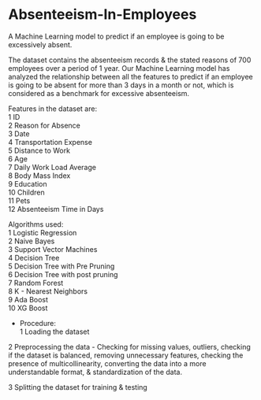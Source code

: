 # Absenteeism-In-Employees
A Machine Learning model to predict if an employee is going to be excessively absent.

The dataset contains the absenteeism records & the stated reasons of 700 employees over a period of 1 year. Our Machine Learning model has analyzed the relationship between all the features to predict if an employee is going to be absent for more than 3 days in a month or not, which is considered as a benchmark for excessive absenteeism.

Features in the dataset are:    <br />
 1   ID                         <br />
 2   Reason for Absence          <br />
 3   Date                       <br />
 4   Transportation Expense      
 5   Distance to Work          
 6   Age                       
 7   Daily Work Load Average   
 8   Body Mass Index           
 9   Education                 
 10  Children                  
 11  Pets                      
 12  Absenteeism Time in Days  <br />
 
 Algorithms used:     <br />
 1 Logistic Regression  <br />
 2 Naive Bayes            <br />
 3 Support Vector Machines  <br />
 4 Decision Tree                <br />
 5 Decision Tree with Pre Pruning  <br />
 6 Decision Tree with post pruning <br />
 7 Random Forest               <br />
 8 K - Nearest Neighbors      <br />
 9 Ada Boost	           <br />
 10	XG Boost           <br />
 
 * Procedure:        <br />
 1 Loading the dataset
 
 2 Preprocessing the data - Checking for missing values, outliers, checking if the dataset is balanced, removing unnecessary features, checking the presence of 
   multicollinearity, converting the data into a more understandable format, & standardization of the data.
   
 3 Splitting the dataset for training & testing 
 
 
 
